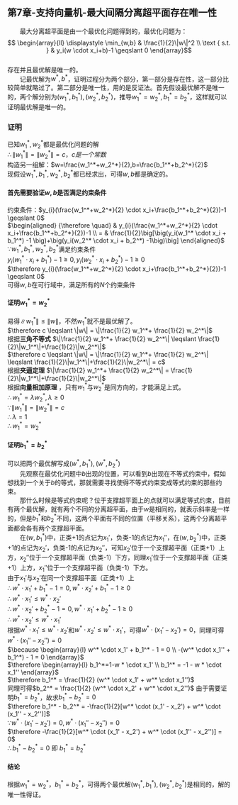 ﻿## 第7章-支持向量机-最大间隔分离超平面存在唯一性
&emsp;&emsp;最大分离超平面是由一个最优化问题得到的，最优化问题为：$$
\begin{array}{ll}
\displaystyle \min_{w,b} & \frac{1}{2}\|w\|^2 \\ 
\text { s.t. } & y_i(w \cdot x_i+b)-1 \geqslant 0
\end{array}$$  
存在并且最优解是唯一的。  
&emsp;&emsp;记最优解为$w^*,b^*$，证明过程分为两个部分，第一部分是存在性，这一部分比较简单就略过了。第二部分是唯一性，用的是反证法。首先假设最优解不是唯一的，两个解分别为$(w_1^*,b_1^*),(w_2^*,b_2^*)$，推导$w_1^*=w_2^*,b_1^*=b_2^*$，这样就可以证明最优解是唯一的。  
### 证明  
已知$w_1^*,w_2^*$都是最优化问题的解  
$\therefore \|w_1^*\|=\|w_2^*\|=c，c是一个常数$  
构造另一组解：$w=\frac{w_1^*+w_2^*}{2},b=\frac{b_1^*+b_2^*}{2}$  
现假设$w_1^*,b_1^*,w_2^*,b_2^*$都已经求出，可得$w,b$都是确定的。  

#### 首先需要验证$w,b$是否满足约束条件
约束条件：$y_{i}(\frac{w_1^*+w_2^*}{2} \cdot x_i+\frac{b_1^*+b_2^*}{2})-1 \geqslant 0$  
$\begin{aligned}  {\therefore \quad} & y_{i}(\frac{w_1^*+w_2^*}{2} \cdot x_i+\frac{b_1^*+b_2^*}{2})-1 \\ 
= & \frac{1}{2}\big[\big(y_i(w_1^* \cdot x_i + b_1^*) -1 \big)+\big(y_i(w_2^* \cdot x_i + b_2^*) -1\big)\big] 
\end{aligned}$  
$\because w_1^*,b_1^*,w_2^*,b_2^*$满足约束条件  
$y_i(w_1^* \cdot x_i + b_1^*) -1 \geqslant 0, y_i(w_2^* \cdot x_i + b_2^*) -1 \geqslant 0$  
$\therefore y_{i}(\frac{w_1^*+w_2^*}{2} \cdot x_i+\frac{b_1^*+b_2^*}{2})-1 \geqslant 0$  
可得$w,b$在可行域中，满足所有的$N$个约束条件  

#### 证明$w_1^*=w_2^*$
易得$\|w_1^*\| \leqslant \|w\|$，不然$w_1^*$就不是最优解了。  
$\therefore c \leqslant \|w\| = \|\frac{1}{2} w_1^*+ \frac{1}{2} w_2^*\|$  
根据**三角不等式** $\|\frac{1}{2} w_1^*+ \frac{1}{2} w_2^*\| \leqslant \frac{1}{2}\|w_1^*\|+\frac{1}{2}\|w_2^*\|$  
$\therefore c \leqslant \|w\| = \|\frac{1}{2} w_1^*+ \frac{1}{2} w_2^*\| \leqslant \frac{1}{2}\|w_1^*\|+\frac{1}{2}\|w_2^*\| = c$  
根据**夹逼定理** $\|\frac{1}{2} w_1^*+ \frac{1}{2} w_2^*\| = \frac{1}{2}\|w_1^*\|+\frac{1}{2}\|w_2^*\|$  
根据**向量相加原理** ，只有$w_1^*$与$w_2^*$是同方向的，才能满足上式。  
$\therefore w_1^*=\lambda w_2^*, \lambda \geqslant 0$  
$\because \|w_1^*\|=\|w_2^*\|=c$  
$\therefore \lambda = 1$  
$\therefore w_1^*=w_2^*$  

#### 证明$b_1^* = b_2^*$
可以把两个最优解写成$(w^*, b_1^*),(w^*, b_2^*)$  
&emsp;&emsp;先观察在最优化问题中$b$出现的位置，可以看到$b$出现在不等式约束中，假如想找到一个关于$b$的等式，那就需要寻找使得不等式约束变成等式约束的那些约束。  
&emsp;&emsp;那什么时候是等式约束呢？位于支撑超平面上的点就可以满足等式约束，目前有两个最优解，就有两个不同的分离超平面，由于$w$是相同的，就表示斜率是一样的，但是$b_1^*$和$b_2^*$不同，这两个平面有不同的位置（平移关系），这两个分离超平面都会各有两个支撑超平面。  
&emsp;&emsp;在$(w,b_1^*)$中，正类+1的点记为$x_1'$，负类-1的点记为$x_1''$，在$(w,b_2^*)$中，正类+1的点记为$x_2'$，负类-1的点记为$x_2''$，可知$x_2'$位于一个支撑超平面（正类+1）上方，$x_2''$位于一个支撑超平面（负类-1）下方，同理$x_1'$位于一个支撑超平面（正类+1）上方，$x_1''$位于一个支撑超平面（负类-1）下方。  
由于$x_1'$与$x_2'$在同一个支撑超平面（正类+1）上  
$\therefore w^* \cdot x_1' + b_1^* - 1 = 0, w^* \cdot x_2' + b_1^* - 1 \geqslant 0$  
$\therefore w^* \cdot x_1' \leqslant w^* \cdot x_2'$  
$\therefore w^* \cdot x_2' + b_2^* - 1 = 0, w^* \cdot x_1' + b_2^* - 1 \geqslant 0$  
$\therefore w^* \cdot x_2' \leqslant w^* \cdot x_1'$   
根据$w^* \cdot x_1' \leqslant w^* \cdot x_2'$和$w^* \cdot x_2' \leqslant w^* \cdot x_1'$，可得$w^* \cdot (x_1' - x_2') = 0$，同理可得$w^* \cdot (x_1'' - x_2'') = 0$  
$\because \begin{array}{l} w^* \cdot x_1' + b_1^* - 1 = 0 \\ 
-(w^* \cdot x_1'' + b_1^*) - 1 = 0 \end{array}$  
$\therefore \begin{array}{l} b_1^*=1-w * \cdot x_1' \\ 
b_1^* = -1 - w * \cdot x_1''
\end{array}$  
$\therefore b_1^* = \frac{1}{2} (w^* \cdot x_1' + w^* \cdot x_1'')$  
同理可得$b_2^* = \frac{1}{2} (w^* \cdot x_2' + w^* \cdot x_2'')$
由于需要证明$b_1^* = b_2^*$，故求$b_1^* - b_2^* = 0$  
$\therefore b_1^* - b_2^* = -\frac{1}{2}[w^* \cdot (x_1' - x_2') + w^* \cdot (x_1'' - x_2'')]$  
$\because w^* \cdot (x_1' - x_2') = 0, w^* \cdot (x_1'' - x_2'') = 0$  
$\therefore -\frac{1}{2}[w^* \cdot (x_1' - x_2') + w^* \cdot (x_1'' - x_2'')] = 0$  
$\therefore b_1^* - b_2^* = 0$ 即 $b_1^* = b_2^*$  

#### 结论 
根据$w_1^*=w_2^*$，$b_1^* = b_2^*$，可得两个最优解$(w_1^*, b_1^*),(w_2^*, b_2^*)$是相同的，解的唯一性得证。